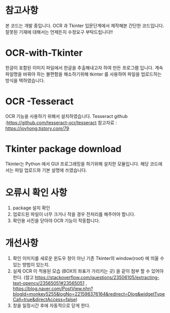 # 참고사항

본 코드는 개발 중입니다. OCR 과 Tkinter 입문단계에서 제작해본 간단한 코드입니다.
잘못된 기재에 대해서는 언제든지 수정요구 부탁드립니다!!

# OCR-with-Tkinter

 한글이 포함된 이미지 파일에서 한글을 추출해내고자 하여 만든 프로그램 입니다.
 계속 파일명을 바꿔야 하는 불편함을 해소하기위해 tkinter 를 사용하여 파일을 업로드하는 방식을 택하였습니다.

# OCR -Tesseract

 OCR 기능을 사용하기 위해서 설치하였습니다. 
 Tesseract github :https://github.com/tesseract-ocr/tesseract
 참고자료 : https://joyhong.tistory.com/79

# Tkinter package download
 
 Tkinter는 Python 에서 GUI 프로그래밍을 하기위해 설치한 모듈입니다.
 해당 코드에서는 파일 업로드와 기본 설명에 쓰였습니다.
 
 
 # 오류시 확인 사항
 
  1. package 설치 확인
  2. 업로드된 파일이 너무 크거나 작을 경우 전처리를 해주어야 합니다.
  3. 확인용 사진을 닫아야 OCR 기능이 작동합니다. 
  
  
  # 개선사항
  
  1. 확인 이미지를 새로운 윈도우 창이 아닌 기존 Tkinter의 window(root) 에 띄울 수 있는 방법이 있는지.
  2. 실제 OCR 이 적용된 모습 (BOX의 좌표가 가리키는 곳) 을 같이 첨부 할 수 있어야 한다. 
     (참고 https://stackoverflow.com/questions/23506105/extracting-text-opencv/23565051#23565051 , 
           https://blog.naver.com/PostView.nhn?blogId=monkey5255&logNo=221598376164&redirect=Dlog&widgetTypeCall=true&directAccess=false)
  3. 창을 일정시간 후에 자동적으로 닫게 한다.
  
  
  
 
  
